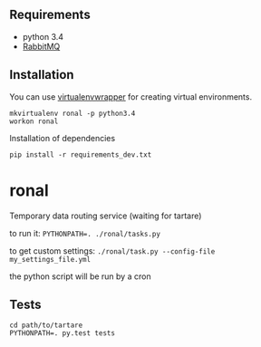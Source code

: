 ## Requirements
- python 3.4
- [RabbitMQ](https://www.rabbitmq.com/)

## Installation

You can use [virtualenvwrapper](https://virtualenvwrapper.readthedocs.io/en/latest/) for creating virtual environments.

```
mkvirtualenv ronal -p python3.4
workon ronal
```

Installation of dependencies
```
pip install -r requirements_dev.txt
```

# ronal
Temporary data routing service (waiting for tartare)

to run it:
    `PYTHONPATH=. ./ronal/tasks.py`
    
to get custom settings:
    `./ronal/task.py --config-file my_settings_file.yml`

the python script will be run by a cron

## Tests
```
cd path/to/tartare
PYTHONPATH=. py.test tests
```
